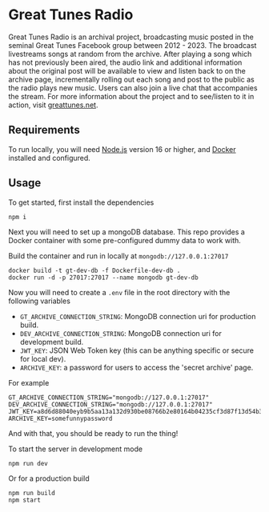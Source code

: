# Great Tunes Radio

Great Tunes Radio is an archival project, broadcasting music posted in the seminal Great Tunes Facebook group between 2012 - 2023. The broadcast livestreams songs at random from the archive. After playing a song which has not previously been aired, the audio link and additional information about the original post will be available to view and listen back to on the archive page, incrementally rolling out each song and post to the public as the radio plays new music. Users can also join a live chat that accompanies the stream. For more information about the project and to see/listen to it in action, visit [greattunes.net](https://greattunes.net).

## Requirements

To run locally, you will need [Node.js](https://nodejs.org/en/download/package-manager) version 16 or higher, and [Docker](https://www.docker.com/) installed and configured.

## Usage

To get started, first install the dependencies
```console
npm i
```

Next you will need to set up a mongoDB database. This repo provides a Docker container with some pre-configured dummy data to work with.

Build the container and run in locally at `mongodb://127.0.0.1:27017`
```console
docker build -t gt-dev-db -f Dockerfile-dev-db .
docker run -d -p 27017:27017 --name mongodb gt-dev-db
```

Now you will need to create a `.env` file in the root directory with the following variables

- `GT_ARCHIVE_CONNECTION_STRING`: MongoDB connection uri for production build.
- `DEV_ARCHIVE_CONNECTION_STRING`: MongoDB connection uri for development build.
- `JWT_KEY`: JSON Web Token key (this can be anything specific or secure for local dev).
- `ARCHIVE_KEY`: a password for users to access the 'secret archive' page.

For example
```env
GT_ARCHIVE_CONNECTION_STRING="mongodb://127.0.0.1:27017"
DEV_ARCHIVE_CONNECTION_STRING="mongodb://127.0.0.1:27017"
JWT_KEY=a8d6d88040eyb9b5aa13a132d930be08766b2e80164b04235cf3d87f13d54b30f1da1908700f8
ARCHIVE_KEY=somefunnypassword
```
And with that, you should be ready to run the thing!


To start the server in development mode
```console
npm run dev
```

Or for a production build
```console
npm run build
npm start
```

